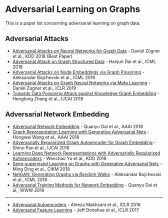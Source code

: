 # Adversarial Learning on Graphs
This is a paper list concerning adversarial learning on graph data.

## Adversarial Attacks

* [Adversarial Attacks on Neural Networks for Graph Data](https://dl.acm.org/authorize?N665889) - Daniel Zügner et al., KDD 2018 (Best Paper)
* [Adversarial Attack on Graph Structured Data](https://arxiv.org/pdf/1806.02371.pdf) - Hanjun Dai et al., ICML 2018
* [Adversarial Attacks on Node Embeddings via Graph Poisoning](https://arxiv.org/pdf/1809.01093.pdf) - Aleksandar Bojchevski et al., ICML 2019
* [Adversarial Attacks on Graph Neural Networks via Meta Learning](https://openreview.net/pdf?id=Bylnx209YX) - Daniel Zugner et al., ICLR 2019
* [Towards Data Poisoning Attack against Knowledge Graph Embedding](https://arxiv.org/pdf/1904.12052.pdf) - Hengtong Zhang et al., IJCAI 2019

## Adversarial Network Embedding

* [Adversarial Network Embedding](https://www.aaai.org/ocs/index.php/AAAI/AAAI18/paper/view/16498/15927) - Quanyu Dai et al., AAAI 2018
* [Graph Representation Learning with Generative Adversarial Nets](https://www.aaai.org/ocs/index.php/AAAI/AAAI18/paper/download/16611/15969) - Hongwei Wang et al., AAAI 2018
* [Adversarially Regularized Graph Autoencoder for Graph Embedding](https://www.ijcai.org/proceedings/2018/0362.pdf) - Shirui Pan et al., IJCAI 2018
* [Learning Deep Network Representations with Adversarially Regularized Autoencoders](https://dl.acm.org/authorize.cfm?key=N665860) - Wenchao Yu et al., KDD 2018
* [Semi-supervised Learning on Graphs with Generative Adversarial Nets](https://dl.acm.org/citation.cfm?id=3271768) -	Ming Ding et al., CIKM 2018
* [NetGAN: Generating Graphs via Random Walks](http://proceedings.mlr.press/v80/bojchevski18a/bojchevski18a.pdf) - Aleksandar Bojchevski et al., ICML 2018
* [Adversarial Training Methods for Network Embedding](https://dl.acm.org/citation.cfm?id=3313445) - Quanyu Dai et al., WWW 2019

---

* [Adversarial Autoencoders](https://arxiv.org/pdf/1511.05644.pdf) - Alireza Makhzani et al., ICLR 2016
* [Adversarial Feature Learning](https://arxiv.org/abs/1605.09782) - Jeff Donahue et al., ICLR 2017
